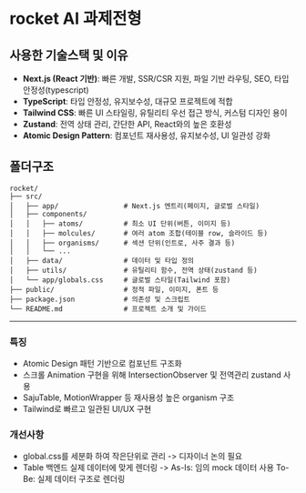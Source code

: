 # rocket AI 과제전형

## 사용한 기술스택 및 이유

- **Next.js (React 기반)**: 빠른 개발, SSR/CSR 지원, 파일 기반 라우팅, SEO, 타입 안정성(typescript)
- **TypeScript**: 타입 안정성, 유지보수성, 대규모 프로젝트에 적합
- **Tailwind CSS**: 빠른 UI 스타일링, 유틸리티 우선 접근 방식, 커스텀 디자인 용이
- **Zustand**: 전역 상태 관리, 간단한 API, React와의 높은 호환성
- **Atomic Design Pattern**: 컴포넌트 재사용성, 유지보수성, UI 일관성 강화

## 폴더구조

```
rocket/
├── src/
│   ├── app/                # Next.js 엔트리(페이지, 글로벌 스타일)
│   ├── components/
│   │   ├── atoms/          # 최소 UI 단위(버튼, 이미지 등)
│   │   ├── molcules/       # 여러 atom 조합(테이블 row, 슬라이드 등)
│   │   ├── organisms/      # 섹션 단위(인트로, 사주 결과 등)
│   │   └── ...
│   ├── data/               # 데이터 및 타입 정의
│   ├── utils/              # 유틸리티 함수, 전역 상태(zustand 등)
│   └── app/globals.css     # 글로벌 스타일(Tailwind 포함)
├── public/                 # 정적 파일, 이미지, 폰트 등
├── package.json            # 의존성 및 스크립트
└── README.md               # 프로젝트 소개 및 가이드
```

---

### 특징

- Atomic Design 패턴 기반으로 컴포넌트 구조화
- 스크롤 Animation 구현을 위해 IntersectionObserver 및 전역관리 zustand 사용
- SajuTable, MotionWrapper 등 재사용성 높은 organism 구조
- Tailwind로 빠르고 일관된 UI/UX 구현

### 개선사항

- global.css를 세분화 하여 작은단위로 관리 -> 디자이너 논의 필요
- Table 백엔드 실제 데이터에 맞게 렌더링 -> As-Is: 임의 mock 데이터 사용 To-Be: 실제 데이터 구조로 렌더링
